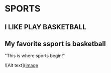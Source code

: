 # SPORTS
## I LIKE PLAY BASKETBALL
## My favorite ssport is basketball 
"This is where sports begin!"

![Alt text]([image](https://lrabm.wordpress.com/wp-content/uploads/2020/06/sports-image-low-res.jpg)

